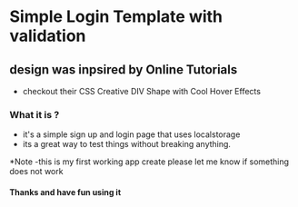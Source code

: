 # Simple Login Template with validation

## design was inpsired by Online Tutorials

- checkout their CSS Creative DIV Shape with Cool Hover Effects

### What it is ?

- it's a simple sign up and login page that uses localstorage
- its a great way to test things without breaking anything.

\*Note
-this is my first working app create please let me know if something does not work

#### Thanks and have fun using it
